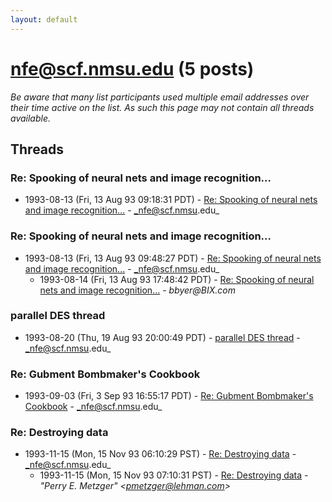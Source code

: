 ```yaml
---
layout: default
---
```


# nfe@scf.nmsu.edu (5 posts)

_Be aware that many list participants used multiple email addresses over their time active on the list. As such this page may not contain all threads available._

## Threads

### Re: Spooking of neural nets and image recognition...
+ 1993-08-13 (Fri, 13 Aug 93 09:18:31 PDT) - [Re: Spooking of neural nets and image recognition...](/archive/1993/08/8351d91dda5e4dd449559b44ccbc1e6ce3f67d808ef0d66d2e90c0c84f1c68a5) - _nfe@scf.nmsu.edu_

### Re: Spooking of neural nets and image recognition...
+ 1993-08-13 (Fri, 13 Aug 93 09:48:27 PDT) - [Re: Spooking of neural nets and image recognition...](/archive/1993/08/92760c67c69f31c9f20fd900a69497652ba267180db70c326daf8da5bd138554) - _nfe@scf.nmsu.edu_
  + 1993-08-14 (Fri, 13 Aug 93 17:48:42 PDT) - [Re: Spooking of neural nets and image recognition...](/archive/1993/08/5ee4a22c72c4a1583994b68b9b7b9183b5e5aaebc819aaecf267eec8893b10ef) - _bbyer@BIX.com_

### parallel DES thread
+ 1993-08-20 (Thu, 19 Aug 93 20:00:49 PDT) - [parallel DES thread](/archive/1993/08/2c8745b25dfbd36b651cce7f485551f3747646dbeaabcb1564a847721aacd2ff) - _nfe@scf.nmsu.edu_

### Re:  Gubment Bombmaker's Cookbook
+ 1993-09-03 (Fri, 3 Sep 93 16:55:17 PDT) - [Re:  Gubment Bombmaker's Cookbook](/archive/1993/09/f642184e0869392d5b1593f846166bbce2300028b82cac8dc1ede509e6b1dcf8) - _nfe@scf.nmsu.edu_

### Re:  Destroying data
+ 1993-11-15 (Mon, 15 Nov 93 06:10:29 PST) - [Re:  Destroying data](/archive/1993/11/dd45d44201750b1aa48e697dffa516bccc8376eece3d7ae859af51c82d035889) - _nfe@scf.nmsu.edu_
  + 1993-11-15 (Mon, 15 Nov 93 07:10:31 PST) - [Re: Destroying data](/archive/1993/11/8684cfcbf8d9c8f0d26f8512951e2f60437c470d692cd6119dcd59fbccc05a68) - _"Perry E. Metzger" \<pmetzger@lehman.com\>_


